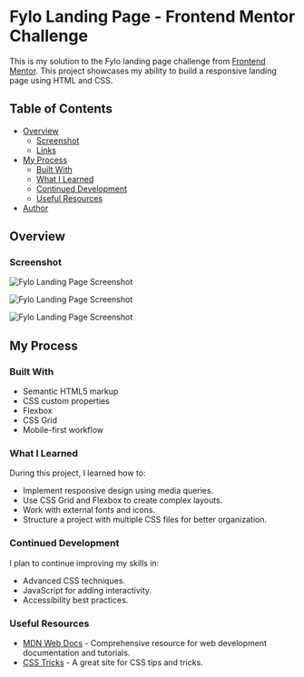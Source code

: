 # Fylo Landing Page - Frontend Mentor Challenge

This is my solution to the Fylo landing page challenge from [Frontend Mentor](https://www.frontendmentor.io/challenges). This project showcases my ability to build a responsive landing page using HTML and CSS.

## Table of Contents

- [Overview](#overview)
  - [Screenshot](#screenshot)
  - [Links](#links)
- [My Process](#my-process)
  - [Built With](#built-with)
  - [What I Learned](#what-i-learned)
  - [Continued Development](#continued-development)
  - [Useful Resources](#useful-resources)
- [Author](#author)

## Overview

### Screenshot

![Fylo Landing Page Screenshot](screenshots/laptop.png)

![Fylo Landing Page Screenshot](screenshots/tab.png)

![Fylo Landing Page Screenshot](screenshots/phone.png)


## My Process

### Built With

- Semantic HTML5 markup
- CSS custom properties
- Flexbox
- CSS Grid
- Mobile-first workflow

### What I Learned

During this project, I learned how to:

- Implement responsive design using media queries.
- Use CSS Grid and Flexbox to create complex layouts.
- Work with external fonts and icons.
- Structure a project with multiple CSS files for better organization.

### Continued Development

I plan to continue improving my skills in:

- Advanced CSS techniques.
- JavaScript for adding interactivity.
- Accessibility best practices.

### Useful Resources

- [MDN Web Docs](https://developer.mozilla.org/) - Comprehensive resource for web development documentation and tutorials.
- [CSS Tricks](https://css-tricks.com/) - A great site for CSS tips and tricks.

